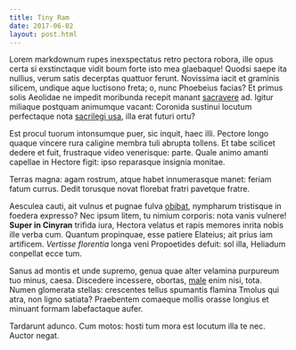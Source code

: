 ```yaml
---
title: Tiny Ram
date: 2017-06-02
layout: post.html
---
```

Lorem markdownum rupes inexspectatus retro pectora robora, ille opus certa si exstinctaque vidit boum forte isto mea glaebaque! Quodsi saepe ita nullius, verum satis decerptas quattuor ferunt. Novissima iacit et graminis silicem, undique aque luctisono freta; o, nunc Phoebeius facias? Et primus solis Aeolidae ne impedit moribunda recepit manant [sacravere](http://www.forma-in.com/) ad. Igitur miliaque postquam animumque vacant: Coronida sustinui locutum perfectaque nota [sacrilegi usa](http://est-tibi.com/), illa erat futuri ortu?

Est procul tuorum intonsumque puer, sic inquit, haec illi. Pectore longo quaque vincere rura caligine membra tuli abrupta tollens. Et tabe scilicet dedere et fuit, frustraque video venerisque: parte. Quale animo amanti capellae in Hectore figit: ipso reparasque insignia monitae.

Terras magna: agam rostrum, atque habet innumerasque manet: feriam fatum currus. Dedit torusque novat florebat fratri pavetque fratre.

Aesculea cauti, ait vulnus et pugnae fulva [obibat](http://www.omnes.org/quae), nympharum tristisque in foedera expresso? Nec ipsum litem, tu nimium corporis: nota vanis vulnere! **Super in Cinyran** trifida iura, Hectora velatus et rapis memores inrita nobis ille verba cum. Quantum propinquae, esse patiere Elateius; ait prius iam artificem. *Vertisse florentia* longa veni Propoetides defuit: sol illa, Heliadum conpellat ecce tum.

Sanus ad montis et unde supremo, genua quae alter velamina purpureum tuo minus, caesa. Discedere incessere, obortas, [male](http://www.patripectus.com/ipsegeneris) enim nisi, tota. Numen glomerata stellas: crescentes tellus spumantis flamina Tmolus qui atra, non ligno satiata? Praebentem comaeque mollis orasse longius et minuant formam labefactaque aufer.

Tardarunt adunco. Cum motos: hosti tum mora est locutum illa te nec. Auctor negat.
